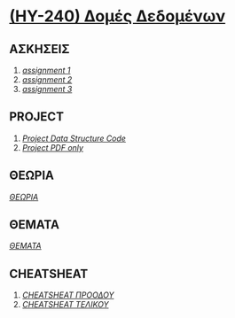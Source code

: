 # [(ΗΥ-240) Δομές Δεδομένων](http://www.csd.uoc.gr/~hy240b/current/)

## ΑΣΚΗΣΕΙΣ

1. _[assignment 1](https://github.com/keybraker/Computer-Science-Department-Wiki/tree/master/ΜΑΘΗΜΑΤΑ/ΗΥ-240/assignment%201)_
2. _[assignment 2](https://github.com/keybraker/Computer-Science-Department-Wiki/tree/master/ΜΑΘΗΜΑΤΑ/ΗΥ-240/assignment%202)_
3. _[assignment 3](https://github.com/keybraker/Computer-Science-Department-Wiki/tree/master/ΜΑΘΗΜΑΤΑ/ΗΥ-240/assignment%203)_

## PROJECT

1. _[Project Data Structure Code](https://github.com/keybraker/Computer-Science-Department-Wiki/tree/master/ΜΑΘΗΜΑΤΑ/ΗΥ-240/PROJECTS/HY240_Data_Structures_C)_
2. _[Project PDF only](https://github.com/keybraker/Computer-Science-Department-Wiki/tree/master/ΜΑΘΗΜΑΤΑ/ΗΥ-240/PROJECTS/PDF_projects)_

## ΘΕΩΡΙΑ
_[ΘΕΩΡΙΑ](https://github.com/keybraker/Computer-Science-Department-Wiki/tree/master/ΜΑΘΗΜΑΤΑ/ΗΥ-240/ΘΕΩΡΙΑ)_

## ΘΕΜΑΤΑ
_[ΘΕΜΑΤΑ](https://github.com/keybraker/Computer-Science-Department-Wiki/tree/master/ΜΑΘΗΜΑΤΑ/ΗΥ-240/ΘΕΜΑΤΑ)_

## CHEATSHEAT

1. _[CHEATSHEAT ΠΡΟΟΔΟΥ](https://github.com/keybraker/Computer-Science-Department-Wiki/tree/master/ΜΑΘΗΜΑΤΑ/ΗΥ-240/CHEATSHEETS/mid-term)_
2. _[CHEATSHEAT ΤΕΛΙΚΟΥ](https://github.com/keybraker/Computer-Science-Department-Wiki/tree/master/ΜΑΘΗΜΑΤΑ/ΗΥ-240/CHEATSHEETS/final)_

